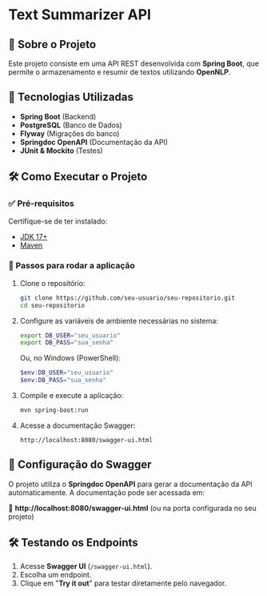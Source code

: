 # Text Summarizer API

## 📌 Sobre o Projeto
Este projeto consiste em uma API REST desenvolvida com **Spring Boot**, que permite o armazenamento e resumir de textos utilizando **OpenNLP**.

## 🚀 Tecnologias Utilizadas
- **Spring Boot** (Backend)
- **PostgreSQL** (Banco de Dados)
- **Flyway** (Migrações do banco)
- **Springdoc OpenAPI** (Documentação da API)
- **JUnit & Mockito** (Testes)

## 🛠️ Como Executar o Projeto

### ✅ Pré-requisitos
Certifique-se de ter instalado:
- [JDK 17+](https://www.oracle.com/java/technologies/javase/jdk17-archive-downloads.html)
- [Maven](https://maven.apache.org/download.cgi)

### 🔧 Passos para rodar a aplicação
1. Clone o repositório:
   ```bash
   git clone https://github.com/seu-usuario/seu-repositorio.git
   cd seu-repositorio
   ```
2. Configure as variáveis de ambiente necessárias no sistema:
   ```bash
   export DB_USER="seu_usuario"
   export DB_PASS="sua_senha"
   ```
   Ou, no Windows (PowerShell):
   ```powershell
   $env:DB_USER="seu_usuario"
   $env:DB_PASS="sua_senha"
   ```
3. Compile e execute a aplicação:
   ```bash
   mvn spring-boot:run
   ```
4. Acesse a documentação Swagger:
   ```
   http://localhost:8080/swagger-ui.html
   ```

## 📌 Configuração do Swagger

O projeto utiliza o **Springdoc OpenAPI** para gerar a documentação da API automaticamente. A documentação pode ser acessada em:

🔗 **http://localhost:8080/swagger-ui.html** (ou na porta configurada no seu projeto)

## 🛠 Testando os Endpoints
1. Acesse **Swagger UI** (`/swagger-ui.html`).
2. Escolha um endpoint.
3. Clique em "**Try it out**" para testar diretamente pelo navegador.

